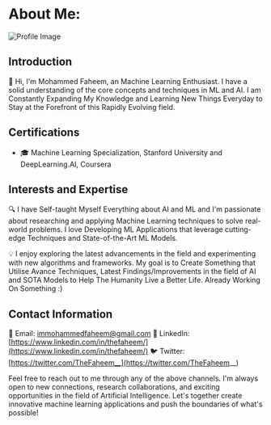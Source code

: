 # About Me:

![Profile Image](https://your-profile-image-url.com)

## Introduction

👋 Hi, I'm Mohammed Faheem, an Machine Learning Enthusiast. I have a solid understanding of the core concepts and techniques in ML and AI. I am Constantly Expanding My Knowledge and Learning New Things Everyday to Stay at the Forefront of this Rapidly Evolving field.

## Certifications

- 🎓 Machine Learning Specialization, Stanford University and DeepLearning.AI, Coursera

## Interests and Expertise

🔍 I have Self-taught Myself Everything about AI and ML and I'm passionate about researching and applying Machine Learning techniques to solve real-world problems. I love Developing ML Applications that leverage cutting-edge Techniques and State-of-the-Art ML Models.

💡 I enjoy exploring the latest advancements in the field and experimenting with new algorithms and frameworks. My goal is to Create Something that Utilise Avance Techniques, Latest Findings/Improvements in the field of AI and SOTA Models to Help The Humanity Live a Better Life. Already Working On Something :)

## Contact Information

📧 Email: immohammedfaheem@gmail.com
🔗 LinkedIn: [https://www.linkedin.com/in/thefaheem/](https://www.linkedin.com/in/thefaheem/)
🐦 Twitter: [https://twitter.com/TheFaheem__](https://twitter.com/TheFaheem__)

Feel free to reach out to me through any of the above channels. I'm always open to new connections, research collaborations, and exciting opportunities in the field of Artificial Intelligence. Let's together create innovative machine learning applications and push the boundaries of what's possible!
